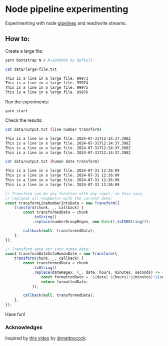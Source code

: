 # Node pipeline experimenting

Experimenting with node [pipelines](https://www.geeksforgeeks.org/node-js-stream-pipeline-method/) and read/write streams.

## How to:

Create a large file:

```sh
yarn bootstrap N # N=1000000 by default
```

```sh
cat data/large-file.txt

This is a line in a large file. 99973
This is a line in a large file. 99974
This is a line in a large file. 99975
This is a line in a large file. 99976
```

Run the experiments:

```
yarn start
```

Check the results:

```sh
cat data/output.txt (line number transform)

This is a line in a large file. 2024-07-31T12:14:37.398Z
This is a line in a large file. 2024-07-31T12:14:37.398Z
This is a line in a large file. 2024-07-31T12:14:37.398Z
This is a line in a large file. 2024-07-31T12:14:37.398Z
```

```sh
cat data/output.txt (human date transform)

This is a line in a large file. 2024-07-31 12:36:09
This is a line in a large file. 2024-07-31 12:36:09
This is a line in a large file. 2024-07-31 12:36:09
This is a line in a large file. 2024-07-31 12:36:09
```

```js
// Transform can be any function with any input, in this case,
// replaces all <numbers> with the current date:
const transformLineNumberIntoDate = new Transform({
	transform(chunk, _, callback) {
		const transformedData = chunk
			.toString()
			.replace(numberGroupRegex, new Date().toISOString());

		callback(null, transformedData);
	},
});

// Transform date str into human date:
const transformDateIntoHumanDate = new Transform({
	transform(chunk, _, callback) {
		const transformedData = chunk
			.toString()
			.replace(dateRegex, (_, date, hours, minutes, seconds) => {
				const formattedDate = `${date} ${hours}:${minutes}:${seconds}`;
				return formattedDate;
			});

		callback(null, transformedData);
	},
});
```

Have fun!

### Acknowledges

Inspired by [this video](https://www.linkedin.com/posts/mapocock_ever-heard-of-pipeline-in-node-its-a-activity-7224350269797507072-3uT_/?utm_source=share&utm_medium=member_desktop) by [@mattpocock](https://github.com/mattpocock)

